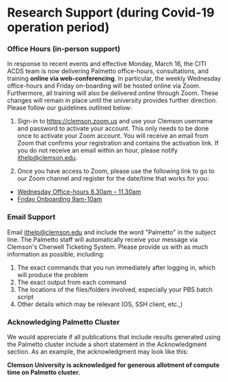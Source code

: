 # Research Support (during Covid-19 operation period)

<!--
### Palmetto Maintenance Seminar

This is the [link to the recording of our Palmetto seminar](https://clemson.zoom.us/rec/share/581wNKzX-D5LX6uU5l_NAqQeDofHaaa8g3NK_PVZy06Geob3uW-ZRe2_wEZYD8tS) 
where we discussed and provide a Q&A session on the recent major changes on Palemetto after the 
July 2020 maintenance. 

Here is the [link to the written Q&A Google doc](https://docs.google.com/document/d/1bfKIg0vK8WtLE2htL3o8uZr0JdMaQh3SCRowmTc4qg0/edit?usp=sharing)

-->
### Office Hours (in-person support) 

In response to recent events and effective Monday, March 16, the CITI ACDS team 
is now delivering Palmetto office-hours, consultations, and training **online via 
web-conferencing**. In particular, the weekly Wednesday office-hours and Friday 
on-boarding will be hosted online via Zoom. Furthermore, all training will also 
be delivered online through Zoom. These changes will remain in place until the university provides further direction. Please follow our guidelines outlined below:

1. Sign-in to <https://clemson.zoom.us> and use your Clemson username and password to 
activate your account. This only needs to be done   once to activate your Zoom account. You 
will receive an email from Zoom that confirms your registration and contains the activation 
link. If you do not receive an email within an hour, please notify <ithelp@clemson.edu>.

2. Once you have access to Zoom, please use the following link to go to our Zoom channel and register for the date/time that works for you: 

  - [Wednesday Office-hours 8.30am – 11.30am](https://clemson.zoom.us/meeting/register/tJMkf-ytqDMuEtT_MXRVsa_QhBe8ibaqzD0A)
  - [Friday Onboarding 9am-10am]() 

### Email Support

Email <ithelp@clemson.edu> and include the word "Palmetto" in the subject line.
The Palmetto staff will automatically receive your message via Clemson's Cherwell 
Ticketing System. Please provide us with as much information as possible, including:

1. The exact commands that you run immediately after logging in, which will 
produce the problem
2. The exact output from each command
3. The locations of the files/folders involved, especially your PBS batch script
4. Other details which may be relevant (OS, SSH client, etc.,)

### Acknowledging Palmetto Cluster

We would appreciate if all publications that include results generated using the Palmetto cluster include a short statement in the Acknowledgment section. As an example, the acknowledgment may look like this:

**Clemson University is acknowledged for generous allotment of compute time on Palmetto cluster.**
